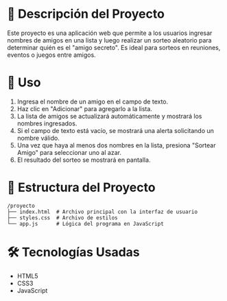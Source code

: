 # 📌 Descripción del Proyecto
Este proyecto es una aplicación web que permite a los usuarios ingresar nombres de amigos en una lista y luego realizar un sorteo aleatorio para determinar quién es el "amigo secreto". 
Es ideal para sorteos en reuniones, eventos o juegos entre amigos.

# 🚀 Uso
1. Ingresa el nombre de un amigo en el campo de texto.
2. Haz clic en "Adicionar" para agregarlo a la lista.
3. La lista de amigos se actualizará automáticamente y mostrará los nombres ingresados.
4. Si el campo de texto está vacío, se mostrará una alerta solicitando un nombre válido.
5. Una vez que haya al menos dos nombres en la lista, presiona "Sortear Amigo" para seleccionar uno al azar.
6. El resultado del sorteo se mostrará en pantalla.

# 📂 Estructura del Proyecto
```
/proyecto
├── index.html  # Archivo principal con la interfaz de usuario
├── styles.css  # Archivo de estilos
└── app.js      # Lógica del programa en JavaScript
```

# 🛠 Tecnologías Usadas
- HTML5
- CSS3
- JavaScript

